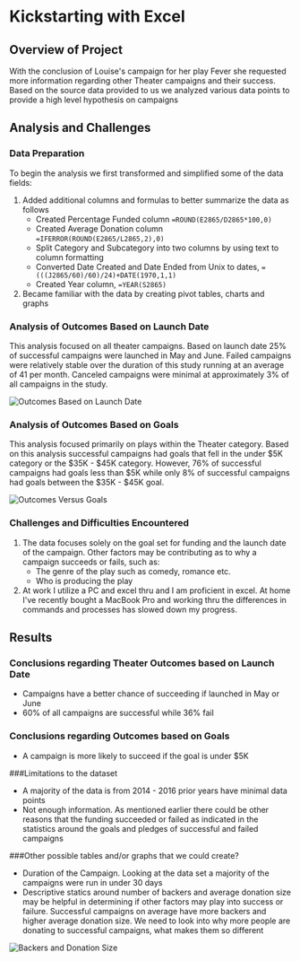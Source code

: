 # Kickstarting with Excel

## Overview of Project
With the conclusion of Louise's campaign for her play Fever she requested more information regarding other Theater campaigns and their success.  Based on the source data provided to us we analyzed various data points to provide a high level hypothesis on campaigns

## Analysis and Challenges

### Data Preparation
To begin the analysis we first transformed and simplified some of the data fields:
1. Added additional columns and formulas to better summarize the data as follows
   * Created Percentage Funded column `=ROUND(E2865/D2865*100,0)`
   * Created Average Donation column `=IFERROR(ROUND(E2865/L2865,2),0)`
   * Split Category and Subcategory into two columns by using text to column formatting
   * Converted Date Created and Date Ended from Unix to dates, `=(((J2865/60)/60)/24)+DATE(1970,1,1)`
   * Created Year column, `=YEAR(S2865)`
2. Became familiar with the data by creating pivot tables, charts and graphs

### Analysis of Outcomes Based on Launch Date
This analysis focused on all theater campaigns.  Based on launch date 25% of successful campaigns were launched in May and June.  Failed campaigns were relatively stable over the duration of this study running at an average of 41 per month.  Canceled campaigns were minimal at approximately 3% of all campaigns in the study.

![Outcomes Based on Launch Date](/kickstarter-analysis/Resources/Theater_Outcomes_vs_Launch.png "Theater Outcomes")

### Analysis of Outcomes Based on Goals
This analysis focused primarily on plays within the Theater category.  Based on this analysis successful campaigns had goals that fell in the under $5K category or the $35K - $45K category.  However, 76% of successful campaigns had goals less than $5K while only 8% of successful campaigns had goals between the $35K - $45K goal. 

![Outcomes Versus Goals](/kickstarter-analysis/Resources/Outcomes_vs_Goals.png "Outcomes vs Goals")

### Challenges and Difficulties Encountered
1. The data focuses solely on the goal set for funding and the launch date of the campaign.  Other factors may be contributing as to why a campaign succeeds or fails, such as:
   * The genre of the play such as comedy, romance etc.
   * Who is producing the play
2. At work I utilize a PC and excel thru and I am proficient in excel.  At home I've recently bought a MacBook Pro and working thru the differences in commands and processes has slowed down my progress.  

## Results

### Conclusions regarding Theater Outcomes based on Launch Date
- Campaigns have a better chance of succeeding if launched in May or June
- 60% of all campaigns are successful while 36% fail

### Conclusions regarding Outcomes based on Goals
- A campaign is more likely to succeed if the goal is under $5K

###Limitations to the dataset
- A majority of the data is from 2014 - 2016 prior years have minimal data points
- Not enough information.  As mentioned earlier there could be other reasons that the funding succeeded or failed as indicated in the statistics around the goals and pledges of successful and failed campaigns

###Other possible tables and/or graphs that we could create?
  * Duration of the Campaign.  Looking at the data set a majority of the campaigns were run in under 30 days
  * Descriptive statics around number of backers and average donation size may be helpful in determining if other factors may play into success or failure.  Successful campaigns on average have more backers and higher average donation size.  We need to look into why more people are donating to successful campaigns, what makes them so different

![Backers and Donation Size](Backers_and_Donation_Size.png)

